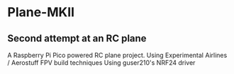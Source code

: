 # Plane-MKII
 <h2>Second attempt at an RC plane</h2>
 
 A Raspberry Pi Pico powered RC plane project.
 Using Experimental Airlines / Aerostuff FPV build techniques
 Using guser210's NRF24 driver
